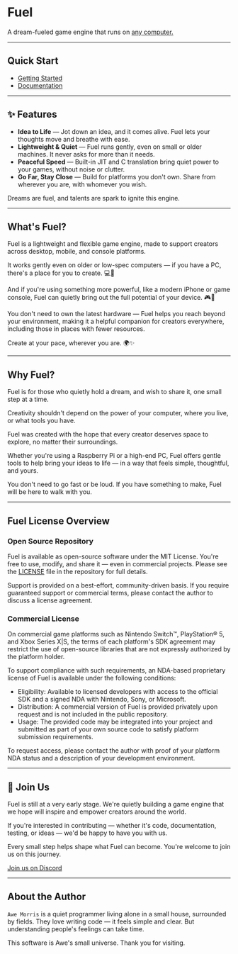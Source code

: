 Fuel
====

A dream-fueled game engine that runs on [any computer.](docs/porting.md)

---

## Quick Start

* [Getting Started](docs/gettingstarted.md)
* [Documentation](docs/index.md)

---

## ✨ Features

* **Idea to Life** — Jot down an idea, and it comes alive. Fuel lets your thoughts move and breathe with ease.
* **Lightweight & Quiet** — Fuel runs gently, even on small or older machines. It never asks for more than it needs.
* **Peaceful Speed** — Built-in JIT and C translation bring quiet power to your games, without noise or clutter.
* **Go Far, Stay Close** — Build for platforms you don't own. Share from wherever you are, with whomever you wish.

Dreams are fuel, and talents are spark to ignite this engine.

---

## What's Fuel?

Fuel is a lightweight and flexible game engine, made to support
creators across desktop, mobile, and console platforms.

It works gently even on older or low-spec computers — if you have a
PC, there's a place for you to create. 💻🌱

And if you're using something more powerful, like a modern iPhone or
game console, Fuel can quietly bring out the full potential of your
device. 🎮📱

You don't need to own the latest hardware — Fuel helps you reach
beyond your environment, making it a helpful companion for creators
everywhere, including those in places with fewer resources.

Create at your pace, wherever you are. 🌍✨

---

## Why Fuel?

Fuel is for those who quietly hold a dream, and wish to share it, one
small step at a time.

Creativity shouldn't depend on the power of your computer, where you
live, or what tools you have.

Fuel was created with the hope that every creator deserves space to
explore, no matter their surroundings.

Whether you're using a Raspberry Pi or a high-end PC, Fuel offers
gentle tools to help bring your ideas to life — in a way that feels
simple, thoughtful, and yours.

You don't need to go fast or be loud.  If you have something to make,
Fuel will be here to walk with you.

---

## Fuel License Overview

### Open Source Repository

Fuel is available as open-source software under the MIT License.
You're free to use, modify, and share it — even in commercial projects.
Please see the [LICENSE](LICENSE) file in the repository for full details.

Support is provided on a best-effort, community-driven basis. If you
require guaranteed support or commercial terms, please contact the
author to discuss a license agreement.

### Commercial License

On commercial game platforms such as Nintendo Switch™, PlayStation® 5,
and Xbox Series X|S, the terms of each platform's SDK agreement may
restrict the use of open-source libraries that are not expressly
authorized by the platform holder.

To support compliance with such requirements, an NDA-based proprietary
license of Fuel is available under the following conditions:

* Eligibility: Available to licensed developers with access to the official SDK and a signed NDA with Nintendo, Sony, or Microsoft.
* Distribution: A commercial version of Fuel is provided privately upon request and is not included in the public repository.
* Usage: The provided code may be integrated into your project and submitted as part of your own source code to satisfy platform submission requirements.

To request access, please contact the author with proof of your platform NDA status and a description of your development environment.

---

## 🤝 Join Us

Fuel is still at a very early stage. We're quietly building a game
engine that we hope will inspire and empower creators around the
world.

If you're interested in contributing — whether it's code,
documentation, testing, or ideas — we'd be happy to have you with us.

Every small step helps shape what Fuel can become. You're welcome to
join us on this journey.

[Join us on Discord](https://discord.gg/ybHWSqDVEX)

---

## About the Author

`Awe Morris` is a quiet programmer living alone in a small house,
surrounded by fields. They love writing code — it feels simple and
clear. But understanding people's feelings can take time.

This software is Awe's small universe. Thank you for visiting.
